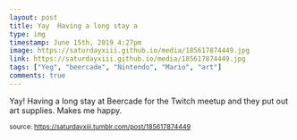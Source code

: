 ```yaml
---
layout: post
title: Yay  Having a long stay a
type: img
timestamp: June 15th, 2019 4:27pm
image: https://saturdayxiii.github.io/media/185617874449.jpg
link: https://saturdayxiii.github.io/media/185617874449.jpg
tags: ["Yeg", "beercade", "Nintendo", "Mario", "art"]
comments: true
---
```


Yay!  Having a long stay at Beercade for the Twitch meetup and they put out art supplies.  Makes me happy.
 
  
<small>source: https://saturdayxiii.tumblr.com/post/185617874449</small>